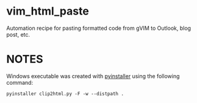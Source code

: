 vim_html_paste
==============

Automation recipe for pasting formatted code from gVIM to Outlook, blog post, etc.

NOTES
=====

Windows executable was created with [pyinstaller](http://www.pyinstaller.org) using the following command:

    pyinstaller clip2html.py -F -w --distpath .
